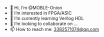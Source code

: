 - 👋 Hi, I’m @MOBLE-Onion
- 👀 I’m interested in FPGA/ASIC
- 🌱 I’m currently learning Verilog HDL
- 💞️ I’m looking to collaborate on ...
- 📫 How to reach me: 3382571074@qq.com

<!---
MOBLE-Onion/MOBLE-Onion is a ✨ special ✨ repository because its `README.md` (this file) appears on your GitHub profile.
You can click the Preview link to take a look at your changes.
--->
